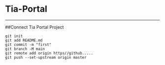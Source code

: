 # Tia-Portal
---
##Connect Tia Portal Project
```
git init
git add README.md
git commit -m "first"
git branch -M main
git remote add origin https//github.....
git push --set-upstream origin master
```
